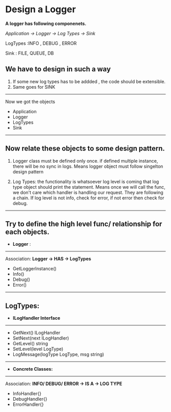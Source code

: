 Design a Logger 
======================

**A logger has following componenets.**

*Application -> Logger -> Log Types -> Sink*
                                   
LogTypes :INFO , DEBUG , ERROR

Sink :  FILE, QUEUE, DB


**We have to design in such a way**
-------------------------------------------
1) If some new log types has to be addded , the code should be extensible.
2) Same goes for SINK

-------------------------------------------

Now we got the objects

- Application
- Logger
- LogTypes
- Sink

-------------------------------------------
Now relate these objects to some design pattern.
-------------------------------------------

1) Logger class must be defined only once. if defined multiple instance, there will be no sync in logs.
   Means logger object must follow singelton design pattern

2) Log Types: the functionality is whatsoever log level is coming that log type object should print the statement.
   Means once we will call the func, we don't care which handler is handling our request. They are following a chain.
   If log level is not info, check for error, if not error then check for debug.


-----------------------------------
Try to define the high level func/ relationship for each objects.
-----------------------------------
- **Logger** :  
-----------------------------  
Association: **Logger -> HAS -> LogTypes**

- GetLoggerInstance()
- Info()
- Debug()
- Error()
    
-------------------------------
**LogTypes**:  
-------------------------------
- **ILogHandler Interface**
--------------------------------------------------
   - GetNext() ILogHandler
   - SetNext(next ILogHandler)
   - GetLevel() string
   - SetLevel(level LogType)
   - LogMessage(logType LogType, msg string)

---------------------------------
- **Concrete Classes:**
---------------------------------
Association: **INFO/ DEBUG/ ERROR -> IS A -> LOG TYPE**
   - InfoHandler{}
   - DebugHandler{}  
   - ErrorHandler{}


  




